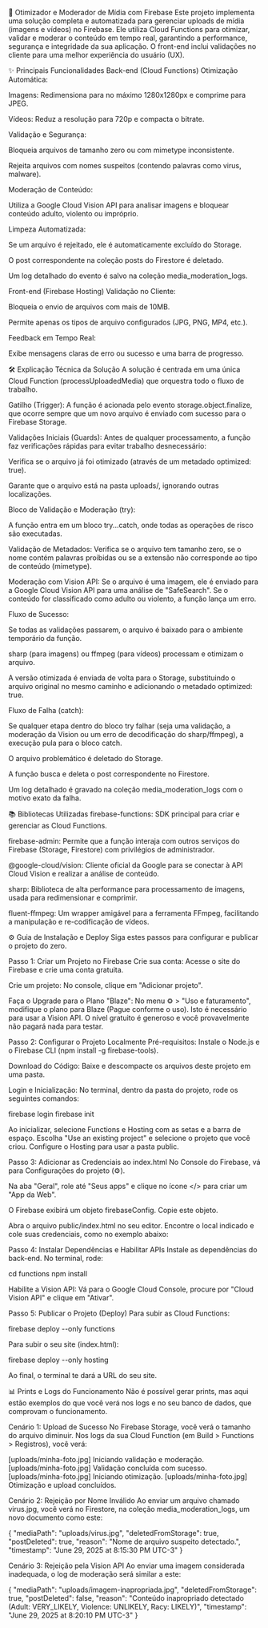 🚀 Otimizador e Moderador de Mídia com Firebase
Este projeto implementa uma solução completa e automatizada para gerenciar uploads de mídia (imagens e vídeos) no Firebase. Ele utiliza Cloud Functions para otimizar, validar e moderar o conteúdo em tempo real, garantindo a performance, segurança e integridade da sua aplicação. O front-end inclui validações no cliente para uma melhor experiência do usuário (UX).

✨ Principais Funcionalidades
Back-end (Cloud Functions)
Otimização Automática:

Imagens: Redimensiona para no máximo 1280x1280px e comprime para JPEG.

Vídeos: Reduz a resolução para 720p e compacta o bitrate.

Validação e Segurança:

Bloqueia arquivos de tamanho zero ou com mimetype inconsistente.

Rejeita arquivos com nomes suspeitos (contendo palavras como virus, malware).

Moderação de Conteúdo:

Utiliza a Google Cloud Vision API para analisar imagens e bloquear conteúdo adulto, violento ou impróprio.

Limpeza Automatizada:

Se um arquivo é rejeitado, ele é automaticamente excluído do Storage.

O post correspondente na coleção posts do Firestore é deletado.

Um log detalhado do evento é salvo na coleção media_moderation_logs.

Front-end (Firebase Hosting)
Validação no Cliente:

Bloqueia o envio de arquivos com mais de 10MB.

Permite apenas os tipos de arquivo configurados (JPG, PNG, MP4, etc.).

Feedback em Tempo Real:

Exibe mensagens claras de erro ou sucesso e uma barra de progresso.

🛠️ Explicação Técnica da Solução
A solução é centrada em uma única Cloud Function (processUploadedMedia) que orquestra todo o fluxo de trabalho.

Gatilho (Trigger): A função é acionada pelo evento storage.object.finalize, que ocorre sempre que um novo arquivo é enviado com sucesso para o Firebase Storage.

Validações Iniciais (Guards): Antes de qualquer processamento, a função faz verificações rápidas para evitar trabalho desnecessário:

Verifica se o arquivo já foi otimizado (através de um metadado optimized: true).

Garante que o arquivo está na pasta uploads/, ignorando outras localizações.

Bloco de Validação e Moderação (try):

A função entra em um bloco try...catch, onde todas as operações de risco são executadas.

Validação de Metadados: Verifica se o arquivo tem tamanho zero, se o nome contém palavras proibidas ou se a extensão não corresponde ao tipo de conteúdo (mimetype).

Moderação com Vision API: Se o arquivo é uma imagem, ele é enviado para a Google Cloud Vision API para uma análise de "SafeSearch". Se o conteúdo for classificado como adulto ou violento, a função lança um erro.

Fluxo de Sucesso:

Se todas as validações passarem, o arquivo é baixado para o ambiente temporário da função.

sharp (para imagens) ou ffmpeg (para vídeos) processam e otimizam o arquivo.

A versão otimizada é enviada de volta para o Storage, substituindo o arquivo original no mesmo caminho e adicionando o metadado optimized: true.

Fluxo de Falha (catch):

Se qualquer etapa dentro do bloco try falhar (seja uma validação, a moderação da Vision ou um erro de decodificação do sharp/ffmpeg), a execução pula para o bloco catch.

O arquivo problemático é deletado do Storage.

A função busca e deleta o post correspondente no Firestore.

Um log detalhado é gravado na coleção media_moderation_logs com o motivo exato da falha.

📚 Bibliotecas Utilizadas
firebase-functions: SDK principal para criar e gerenciar as Cloud Functions.

firebase-admin: Permite que a função interaja com outros serviços do Firebase (Storage, Firestore) com privilégios de administrador.

@google-cloud/vision: Cliente oficial da Google para se conectar à API Cloud Vision e realizar a análise de conteúdo.

sharp: Biblioteca de alta performance para processamento de imagens, usada para redimensionar e comprimir.

fluent-ffmpeg: Um wrapper amigável para a ferramenta FFmpeg, facilitando a manipulação e re-codificação de vídeos.

⚙️ Guia de Instalação e Deploy
Siga estes passos para configurar e publicar o projeto do zero.

Passo 1: Criar um Projeto no Firebase
Crie sua conta: Acesse o site do Firebase e crie uma conta gratuita.

Crie um projeto: No console, clique em "Adicionar projeto".

Faça o Upgrade para o Plano "Blaze": No menu ⚙️ > "Uso e faturamento", modifique o plano para Blaze (Pague conforme o uso). Isto é necessário para usar a Vision API. O nível gratuito é generoso e você provavelmente não pagará nada para testar.

Passo 2: Configurar o Projeto Localmente
Pré-requisitos: Instale o Node.js e o Firebase CLI (npm install -g firebase-tools).

Download do Código: Baixe e descompacte os arquivos deste projeto em uma pasta.

Login e Inicialização: No terminal, dentro da pasta do projeto, rode os seguintes comandos:

firebase login
firebase init 

Ao inicializar, selecione Functions e Hosting com as setas e a barra de espaço. Escolha "Use an existing project" e selecione o projeto que você criou. Configure o Hosting para usar a pasta public.

Passo 3: Adicionar as Credenciais ao index.html
No Console do Firebase, vá para Configurações do projeto (⚙️).

Na aba "Geral", role até "Seus apps" e clique no ícone </> para criar um "App da Web".

O Firebase exibirá um objeto firebaseConfig. Copie este objeto.

Abra o arquivo public/index.html no seu editor. Encontre o local indicado e cole suas credenciais, como no exemplo abaixo:

<script>
    // =======================================================================================
    // COLE A CONFIGURAÇÃO DO SEU PROJETO FIREBASE AQUI
    // =======================================================================================
    const firebaseConfig = {
        apiKey: "AIzaSy...",
        authDomain: "seu-projeto.firebaseapp.com",
        projectId: "seu-projeto",
        storageBucket: "seu-projeto.appspot.com",
        messagingSenderId: "1234567890",
        appId: "1:1234567890:web:abcdef123456"
    };

    // Inicializa o Firebase
    firebase.initializeApp(firebaseConfig);
    const storage = firebase.storage();

    // ... resto do script
</script>

Passo 4: Instalar Dependências e Habilitar APIs
Instale as dependências do back-end. No terminal, rode:

cd functions
npm install

Habilite a Vision API: Vá para o Google Cloud Console, procure por "Cloud Vision API" e clique em "Ativar".

Passo 5: Publicar o Projeto (Deploy)
Para subir as Cloud Functions:

firebase deploy --only functions

Para subir o seu site (index.html):

firebase deploy --only hosting

Ao final, o terminal te dará a URL do seu site.

📊 Prints e Logs do Funcionamento
Não é possível gerar prints, mas aqui estão exemplos do que você verá nos logs e no seu banco de dados, que comprovam o funcionamento.

Cenário 1: Upload de Sucesso
No Firebase Storage, você verá o tamanho do arquivo diminuir. Nos logs da sua Cloud Function (em Build > Functions > Registros), você verá:

[uploads/minha-foto.jpg] Iniciando validação e moderação.
[uploads/minha-foto.jpg] Validação concluída com sucesso.
[uploads/minha-foto.jpg] Iniciando otimização.
[uploads/minha-foto.jpg] Otimização e upload concluídos.

Cenário 2: Rejeição por Nome Inválido
Ao enviar um arquivo chamado virus.jpg, você verá no Firestore, na coleção media_moderation_logs, um novo documento como este:

{
  "mediaPath": "uploads/virus.jpg",
  "deletedFromStorage": true,
  "postDeleted": true,
  "reason": "Nome de arquivo suspeito detectado.",
  "timestamp": "June 29, 2025 at 8:15:30 PM UTC-3"
}

Cenário 3: Rejeição pela Vision API
Ao enviar uma imagem considerada inadequada, o log de moderação será similar a este:

{
  "mediaPath": "uploads/imagem-inapropriada.jpg",
  "deletedFromStorage": true,
  "postDeleted": false,
  "reason": "Conteúdo inapropriado detectado (Adult: VERY_LIKELY, Violence: UNLIKELY, Racy: LIKELY)",
  "timestamp": "June 29, 2025 at 8:20:10 PM UTC-3"
}
